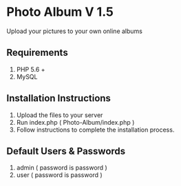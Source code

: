 # Photo Album V 1.5
 
 Upload your pictures to your own online albums
 
## Requirements

 1. PHP 5.6 +
 2. MySQL

## Installation Instructions

1. Upload the files to your server
2. Run index.php ( Photo-Album/index.php )
3. Follow instructions to complete the installation process.

## Default Users & Passwords

1. admin ( password is password )
2. user  ( password is password )


 
